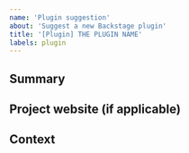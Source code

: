 ```yaml
---
name: 'Plugin suggestion'
about: 'Suggest a new Backstage plugin'
title: '[Plugin] THE PLUGIN NAME'
labels: plugin
---
```


## Summary

<!--- Provide a general summary of the plugin in the Title above -->

## Project website (if applicable)

<!--- Add a link to the open source project or product this plugin will integrate with, if existing -->

## Context

<!--- Providing additional context -->
